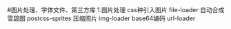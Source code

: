 #图片处理、字体文件、第三方库
    1.图片处理
        css种引入图片     file-loader
        自动合成雪碧图    postcss-sprites
        压缩照片         img-loader
        base64编码       url-loader
  
  